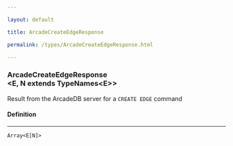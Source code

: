 ```yaml
---

layout: default

title: ArcadeCreateEdgeResponse

permalink: /types/ArcadeCreateEdgeResponse.html

---
```


### ArcadeCreateEdgeResponse<br/><E, N extends TypeNames&lt;E&gt;>

Result from the ArcadeDB server for a `CREATE EDGE` command

#### Definition

---

`Array<E[N]>`

